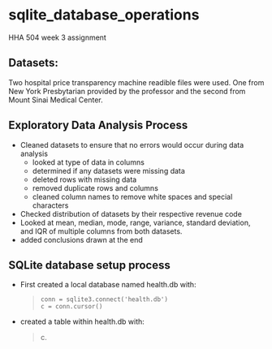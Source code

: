 # sqlite_database_operations
HHA 504 week 3 assignment 

## Datasets: 

Two hospital price transparency machine readible files were used. One from New York Presbytarian provided by the professor and the second from Mount Sinai Medical Center. 

## Exploratory Data Analysis Process

+ Cleaned datasets to ensure that no errors would occur during data analysis
  + looked at type of data in columns
  + determined if any datasets were missing data
  + deleted rows with missing data
  + removed duplicate rows and columns
  + cleaned column names to remove white spaces and special characters
+ Checked distribution of datasets by their respective revenue code
+ Looked at mean, median, mode, range, variance, standard deviation, and IQR of multiple columns from both datasets.
+ added conclusions drawn at the end

## SQLite database setup process

+ First created a local database named health.db with:

  >     conn = sqlite3.connect('health.db')
  >     c = conn.cursor()

+ created a table within health.db with:
  
  >c.
  
  




